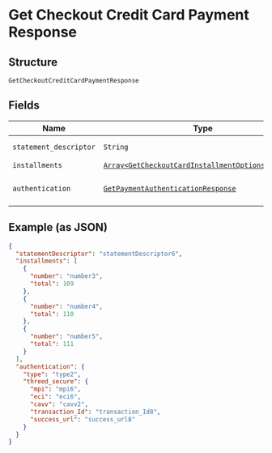 
# Get Checkout Credit Card Payment Response

## Structure

`GetCheckoutCreditCardPaymentResponse`

## Fields

| Name | Type | Tags | Description |
|  --- | --- | --- | --- |
| `statement_descriptor` | `String` | Required | Descrição na fatura |
| `installments` | [`Array<GetCheckoutCardInstallmentOptionsResponse>`](../../doc/models/get-checkout-card-installment-options-response.md) | Required | Parcelas |
| `authentication` | [`GetPaymentAuthenticationResponse`](../../doc/models/get-payment-authentication-response.md) | Required | Payment Authentication response |

## Example (as JSON)

```json
{
  "statementDescriptor": "statementDescriptor6",
  "installments": [
    {
      "number": "number3",
      "total": 109
    },
    {
      "number": "number4",
      "total": 110
    },
    {
      "number": "number5",
      "total": 111
    }
  ],
  "authentication": {
    "type": "type2",
    "threed_secure": {
      "mpi": "mpi6",
      "eci": "eci6",
      "cavv": "cavv2",
      "transaction_Id": "transaction_Id8",
      "success_url": "success_url8"
    }
  }
}
```

